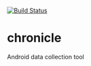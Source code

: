 [![Build Status](https://travis-ci.org/openlattice/chronicle.svg?branch=master)](https://travis-ci.org/openlattice/chronicle)
# chronicle
Android data collection tool
